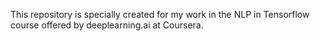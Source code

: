 This repository is specially created for my work in the NLP in Tensorflow course offered by deeplearning.ai at Coursera.

